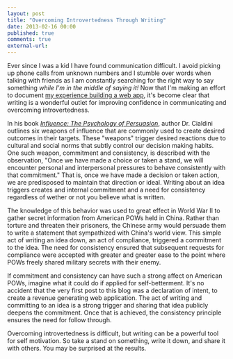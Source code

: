 ```yaml
---
layout: post
title: "Overcoming Introvertedness Through Writing"
date: 2013-02-16 00:00
published: true
comments: true
external-url:
---
```

Ever since I was a kid I have found communication difficult. I avoid picking up phone calls from unknown numbers and I stumble over words when talking with friends as I am constantly searching for the right way to say something _while I'm in the middle of saying it!_ Now that I'm making an effort to document [my experience building a web app](/2013/01/27/starting-the-5-dollars-web-app-challenge), it's become clear that writing is a wonderful outlet for improving confidence in communicating and overcoming introvertedness.

In his book _[Influence: The Psychology of Persuasion](http://www.amazon.com/Influence-Psychology-Persuasion-Business-Essentials/dp/006124189X)_, author Dr. Cialdini outlines six weapons of influence that are commonly used to create desired outcomes in their targets. These "weapons" trigger desired reactions due to cultural and social norms that subtly control our decision making habits. One such weapon, commitment and consistency, is described with the observation, "Once we have made a choice or taken a stand, we will encounter personal and interpersonal pressures to behave consistently with that commitment." That is, once we have made a decision or taken action, we are predisposed to maintain that direction or ideal. Writing about an idea triggers creates and internal commitment and a need for consistency regardless of wether or not you believe what is written. 

The knowledge of this behavior was used to great effect in World War II to gather secret information from American POWs held in China. Rather than torture and threaten their prisoners, the Chinese army would persuade them to write a statement that sympathized with China's world view. This simple act of writing an idea down, an act of compliance, triggered a commitment to the idea. The need for consistency ensured that subsequent requests for compliance were accepted with greater and greater ease to the point where POWs freely shared military secrets with their enemy.

If commitment and consistency can have such a strong affect on American POWs, imagine what it could do if applied for self-betterment. It's no accident that the very first post to this blog was a declaration of intent, to create a revenue generating web application. The act of writing and committing to an idea is a strong trigger and sharing that idea publicly deepens the commitment. Once that is achieved, the consistency principle ensures the need for follow through.

Overcoming introvertedness is difficult, but writing can be a powerful tool for self motivation. So take a stand on something, write it down, and share it with others. You may be surprised at the results.
